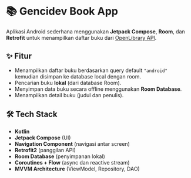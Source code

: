 # 📚 Gencidev Book App

Aplikasi Android sederhana menggunakan **Jetpack Compose**, **Room**, dan **Retrofit** untuk menampilkan daftar buku dari [OpenLibrary API](https://openlibrary.org/developers/api).

## ✨ Fitur
- Menampilkan daftar buku berdasarkan query default `"android"` kemudian disimpan ke database local dengan room.
- Pencarian buku **lokal** (dari database Room).
- Menyimpan data buku secara offline menggunakan **Room Database**.
- Menampilkan detail buku (judul dan penulis).

## 🛠️ Tech Stack
- **Kotlin**
- **Jetpack Compose** (UI)
- **Navigation Component** (navigasi antar screen)
- **Retrofit2** (panggilan API)
- **Room Database** (penyimpanan lokal)
- **Coroutines + Flow** (async dan reactive stream)
- **MVVM Architecture** (ViewModel, Repository, DAO)

